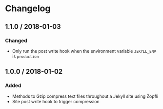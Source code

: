 # Changelog

## 1.1.0 / 2018-01-03

### Changed

* Only run the post write hook when the environment variable `JEKYLL_ENV` is `production`

## 1.0.0 / 2018-01-02

### Added

* Methods to Gzip compress text files throughout a Jekyll site using Zopfli
* Site post write hook to trigger compression
